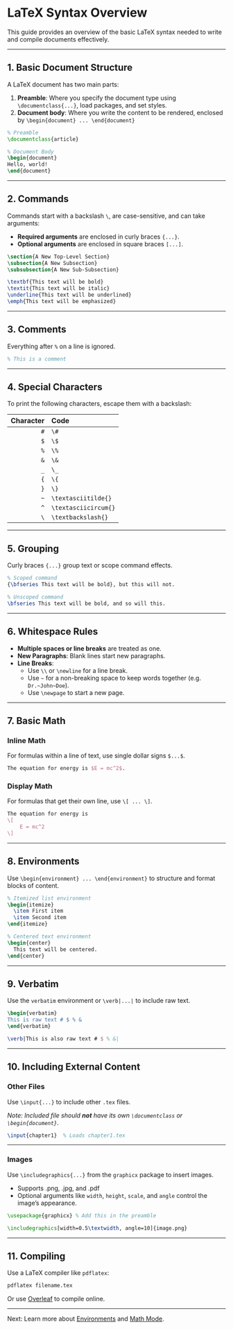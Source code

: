 # LaTeX Syntax Overview

This guide provides an overview of the basic LaTeX syntax needed to write and compile documents effectively.

---

## 1. Basic Document Structure

A LaTeX document has two main parts:
1. **Preamble**: Where you specify the document type using `\documentclass{...}`, load packages, and set styles.
2. **Document body**: Where you write the content to be rendered, enclosed by `\begin{document} ... \end{document}`

```latex
% Preamble
\documentclass{article}

% Document Body
\begin{document}
Hello, world!
\end{document}
```

---

## 2. Commands

Commands start with a backslash `\`, are case-sensitive, and can take arguments:
- **Required arguments** are enclosed in curly braces `{...}`.
- **Optional arguments** are enclosed in square braces `[...]`.

```latex
\section{A New Top-Level Section}
\subsection{A New Subsection}
\subsubsection{A New Sub-Subsection}

\textbf{This text will be bold}
\textit{This text will be italic}
\underline{This text will be underlined}
\emph{This text will be emphasized}
```

---

## 3. Comments

Everything after `%` on a line is ignored.

```latex
% This is a comment
```

---

## 4. Special Characters

To print the following characters, escape them with a backslash:

| Character | Code                 |
| --------: | :------------------- |
|       `#` | `\#`                 |
|       `$` | `\$`                 |
|       `%` | `\%`                 |
|       `&` | `\&`                 |
|       `_` | `\_`                 |
|       `{` | `\{`                 |
|       `}` | `\}`                 |
|       `~` | `\textasciitilde{}`  |
|       `^` | `\textasciicircum{}` |
|       `\` | `\textbackslash{}`   |

---

## 5. Grouping

Curly braces `{...}` group text or scope command effects.

```latex
% Scoped command
{\bfseries This text will be bold}, but this will not.

% Unscoped command
\bfseries This text will be bold, and so will this.
```

---

## 6. Whitespace Rules

- **Multiple spaces or line breaks** are treated as one.
- **New Paragraphs**: Blank lines start new paragraphs.
- **Line Breaks**:
  - Use `\\` or `\newline` for a line break.
  - Use `~` for a non-breaking space to keep words together (e.g. `Dr.~John~Doe`).
  - Use `\newpage` to start a new page.

---

## 7. Basic Math

### Inline Math
For formulas within a line of text, use single dollar signs `$...$`.

```latex
The equation for energy is $E = mc^2$.
```

### Display Math
For formulas that get their own line, use `\[ ... \]`.

```latex
The equation for energy is
\[
    E = mc^2
\]
```

---

## 8. Environments

Use `\begin{environment} ... \end{environment}` to structure and format blocks of content.

```latex
% Itemized list environment
\begin{itemize}
  \item First item
  \item Second item
\end{itemize}

% Centered text environment
\begin{center}
  This text will be centered.
\end{center}
```

---

## 9. Verbatim

Use the `verbatim` environment or `\verb|...|` to include raw text.

```latex
\begin{verbatim}
This is raw text # $ % &
\end{verbatim}

\verb|This is also raw text # $ % &|
```

---

## 10. Including External Content

### Other Files
Use `\input{...}` to include other `.tex` files.

*Note: Included file should **not** have its own `\documentclass` or `\begin{document}`*.

```latex
\input{chapter1}  % Loads chapter1.tex
```

---

### Images

Use `\includegraphics{...}` from the `graphicx` package to insert images.
- Supports .png, .jpg, and .pdf
- Optional arguments like `width`, `height`, `scale`, and `angle` control the image’s appearance.

```latex
\usepackage{graphicx} % Add this in the preamble

\includegraphics[width=0.5\textwidth, angle=10]{image.png}
```

---

## 11. Compiling

Use a LaTeX compiler like `pdflatex`:

```bash
pdflatex filename.tex
```

Or use [Overleaf](https://www.overleaf.com/) to compile online.

---

Next: Learn more about [Environments](./environments.md) and [Math Mode](./math_mode.md).
